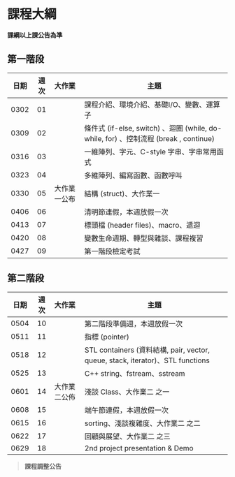 # 課程大綱

**課綱以上課公告為準**

## 第一階段

| 日期 | 週次 | 大作業  | 主題                                               |
| :--: | :--: | :--------- | -------------------------------------------------- |
| 0302 |  01  |            |課程介紹、環境介紹、基礎I/O、變數、運算子|
| 0309 |  02  |            |條件式 (if-else, switch) 、迴圈 (while, do-while, for) 、控制流程 (break , continue)|
| 0316 |  03  |            |一維陣列、字元、C-style 字串、字串常用函式|
| 0323 |  04  |            |多維陣列、編寫函數、函數呼叫|
| 0330 |  05  | 大作業一公布 |結構 (struct)、大作業一|
| 0406 |  06  |            |清明節連假，本週放假一次|
| 0413 |  07  |            |標頭檔 (header files)、macro、遞迴|
| 0420 |  08  |            |變數生命週期、轉型與雜談、課程複習|
| 0427 |  09  |            |第一階段檢定考試|

## 第二階段
| 日期 | 週次 | 大作業 | 主題                                                        |
| :--: | :--: | :--------------------------------- | ----------------------------------------------------------- |
| 0504 |  10  |            |第二階段準備週，本週放假一次|
| 0511 |  11  |            |指標 (pointer)|
| 0518 |  12  |            |STL containers (資料結構, pair, vector, queue, stack, iterator)、STL functions|
| 0525 |  13  |            |C++ string、fstream、sstream|
| 0601 |  14  | 大作業二公佈 |淺談 Class、大作業二 之一|
| 0608 |  15  |            |端午節連假，本週放假一次|
| 0615 |  16  |            |sorting、淺談複雜度、大作業二 之二|
| 0622 |  17  |            |回顧與展望、大作業二 之三|
| 0629 |  18  |            |2nd project presentation & Demo|

> **課程調整公告**

